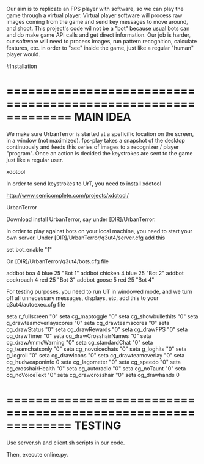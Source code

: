 Our aim is to replicate an FPS player with software, so we can play
the game through a virtual player. Virtual player software will
process raw images coming from the game and send key messages to move
around, and shoot. This project's code wil not be a "bot" because
usual bots can and do make game API calls and get direct
information. Our job is harder, our software will need to process
images, run pattern recognition, calculate features, etc. in order to
"see" inside the game, just like a regular "human" player would. 

#Installation

=============================================================
MAIN IDEA
=============================================================

We make sure UrbanTerror is started at a speficific location on the
screen, in a window (not maximized). fps-play takes a snapshot of the
desktop continuously and feeds this series of images to a recognizer /
player "program". Once an action is decided the keystrokes are sent to
the game just like a regular user. 

xdotool

In order to send keystrokes to UrT, you need to install xdotool

http://www.semicomplete.com/projects/xdotool/

UrbanTerror 

Download install UrbanTerror, say under [DIR]/UrbanTerror. 

In order to play against bots on your local machine, you need to start
your own server. Under [DIR]/UrbanTerror/q3ut4/server.cfg add this

set bot_enable "1"

On [DIR]/UrbanTerror/q3ut4/bots.cfg file

addbot boa 4 blue 25 "Bot 1"
addbot chicken 4 blue 25 "Bot 2"
addbot cockroach 4 red 25 "Bot 3"
addbot goose 5 red 25 "Bot 4"

For testing purposes, you need to run UT in windowed mode, and we turn
off all unnecessary messages, displays, etc, add this to your
q3ut4/autoexec.cfg file

seta r_fullscreen "0"
seta cg_maptoggle "0"
seta cg_showbullethits "0"
seta g_drawteamoverlayscores "0"
seta cg_drawteamscores "0"
seta cg_drawStatus "0"
seta cg_drawRewards "0"
seta cg_drawFPS "0"
seta cg_drawTimer "0"
seta cg_drawCrosshairNames "0"
seta cg_drawAmmoWarning "0"
seta cg_standardChat "0"
seta cg_teamchatsonly "0"
seta cg_novoicechats "0"
seta g_loghits "0"
seta g_logroll "0"
seta cg_drawIcons "0"
seta cg_drawteamoverlay "0"
seta cg_hudweaponinfo    0
seta cg_lagometer "0"
seta cg_speedo "0"
seta cg_crosshairHealth "0"
seta cg_autoradio "0"
seta cg_noTaunt "0"
seta cg_noVoiceText  "0"
seta cg_drawcrosshair "0"
seta cg_drawhands 0

=============================================================
TESTING
=============================================================

Use server.sh and client.sh scripts in our code.

Then, execute online.py. 
